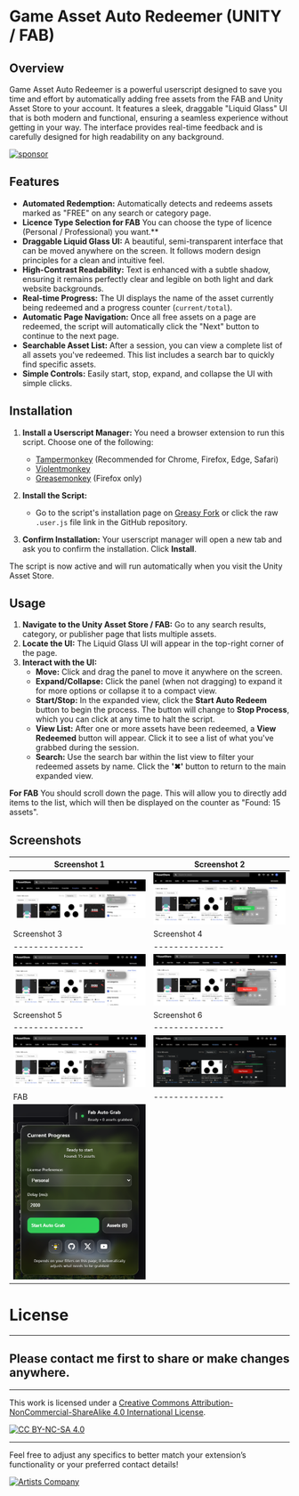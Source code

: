 # Game Asset Auto Redeemer (UNITY / FAB)

## Overview

Game Asset Auto Redeemer is a powerful userscript designed to save you time and effort by automatically adding free assets from the FAB and Unity Asset Store to your account. It features a sleek, draggable "Liquid Glass" UI that is both modern and functional, ensuring a seamless experience without getting in your way. The interface provides real-time feedback and is carefully designed for high readability on any background.

[![sponsor](https://www.buymeacoffee.com/assets/img/custom_images/orange_img.png)](https://www.buymeacoffee.com/creos)

## Features

*   **Automated Redemption:** Automatically detects and redeems assets marked as "FREE" on any search or category page.
*   **Licence Type Selection for FAB** You can choose the type of licence (Personal / Professional) you want.**
*   **Draggable Liquid Glass UI:** A beautiful, semi-transparent interface that can be moved anywhere on the screen. It follows modern design principles for a clean and intuitive feel.
*   **High-Contrast Readability:** Text is enhanced with a subtle shadow, ensuring it remains perfectly clear and legible on both light and dark website backgrounds.
*   **Real-time Progress:** The UI displays the name of the asset currently being redeemed and a progress counter (`current/total`).
*   **Automatic Page Navigation:** Once all free assets on a page are redeemed, the script will automatically click the "Next" button to continue to the next page.
*   **Searchable Asset List:** After a session, you can view a complete list of all assets you've redeemed. This list includes a search bar to quickly find specific assets.
*   **Simple Controls:** Easily start, stop, expand, and collapse the UI with simple clicks.


## Installation

1.  **Install a Userscript Manager:** You need a browser extension to run this script. Choose one of the following:
    *   [Tampermonkey](https://www.tampermonkey.net/) (Recommended for Chrome, Firefox, Edge, Safari)
    *   [Violentmonkey](https://violentmonkey.github.io/)
    *   [Greasemonkey](https://www.greasespot.net/) (Firefox only)

2.  **Install the Script:**
    *   Go to the script's installation page on [Greasy Fork](https://greasyfork.org/) or click the raw `.user.js` file link in the GitHub repository.

3.  **Confirm Installation:** Your userscript manager will open a new tab and ask you to confirm the installation. Click **Install**.

The script is now active and will run automatically when you visit the Unity Asset Store.


## Usage

1.  **Navigate to the Unity Asset Store / FAB:** Go to any search results, category, or publisher page that lists multiple assets.
2.  **Locate the UI:** The Liquid Glass UI will appear in the top-right corner of the page.
3.  **Interact with the UI:**
    *   **Move:** Click and drag the panel to move it anywhere on the screen.
    *   **Expand/Collapse:** Click the panel (when not dragging) to expand it for more options or collapse it to a compact view.
    *   **Start/Stop:** In the expanded view, click the **Start Auto Redeem** button to begin the process. The button will change to **Stop Process**, which you can click at any time to halt the script.
    *   **View List:** After one or more assets have been redeemed, a **View Redeemed** button will appear. Click it to see a list of what you've grabbed during the session.
    *   **Search:** Use the search bar within the list view to filter your redeemed assets by name. Click the **'✖'** button to return to the main expanded view.

**For FAB** You should scroll down the page. This will allow you to directly add items to the list, which will then be displayed on the counter as "Found: 15 assets".

## Screenshots

| Screenshot 1 | Screenshot 2 |
|--------------|--------------|
| ![Screenshot 1](https://raw.githubusercontent.com/creosB/Game-Asset-Auto-Redeemer/refs/heads/main/images/1.png) | ![Screenshot 2](https://raw.githubusercontent.com/creosB/Game-Asset-Auto-Redeemer/refs/heads/main/images/2.png) |
| Screenshot 3 | Screenshot 4 |
|--------------|--------------|
| ![Screenshot 3](https://raw.githubusercontent.com/creosB/Game-Asset-Auto-Redeemer/refs/heads/main/images/3.png) | ![Screenshot 4](https://raw.githubusercontent.com/creosB/Game-Asset-Auto-Redeemer/refs/heads/main/images/4.png) |
| Screenshot 5 | Screenshot 6 |
|--------------|--------------|
| ![Screenshot 5](https://raw.githubusercontent.com/creosB/Game-Asset-Auto-Redeemer/refs/heads/main/images/5.png) | ![Screenshot 6](https://raw.githubusercontent.com/creosB/Game-Asset-Auto-Redeemer/refs/heads/main/images/6.png) |
| FAB |--------------|
| ![Screenshot 7](https://raw.githubusercontent.com/creosB/Game-Asset-Auto-Redeemer/refs/heads/main/images/7.png) |


# License

---

## Please contact me first to share or make changes anywhere.
***
This work is licensed under a
[Creative Commons Attribution-NonCommercial-ShareAlike 4.0 International License][cc-by-nc-sa].

[![CC BY-NC-SA 4.0][cc-by-nc-sa-image]][cc-by-nc-sa]

[cc-by-nc-sa]: http://creativecommons.org/licenses/by-nc-sa/4.0/
[cc-by-nc-sa-image]: https://licensebuttons.net/l/by-nc-sa/4.0/88x31.png
[cc-by-nc-sa-shield]: https://img.shields.io/badge/License-CC%20BY--NC--SA%204.0-lightgrey.svg
***

Feel free to adjust any specifics to better match your extension’s functionality or your preferred contact details!

<a href="https://artistscompany.net/">
  <img src="https://raw.githubusercontent.com/creosB/presentation/main/background.png" alt="Artists Company" width="800">
</a>
